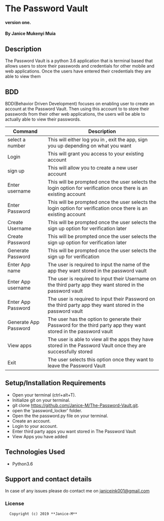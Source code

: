 # The Password Vault

#### version one.

#### By **Janice Mukenyi  Muia**

## Description

The Password Vault is a python 3.6 application that is terminal based that allows users to store their passwords and credentials for other mobile and web applications. Once the users have entered their credentials they are able to view them

## BDD

BDD(Behavior Driven Development) focuses on enabling user to create an account at the Password Vault. Then using this account to to store their passwords from their other web applications, the users will be able to actually able to view their passwords.


| Command            | Description|
|--------------------|------------|
| select a number| This will either log you in , exit the app, sign you up depending on what you want|
| Login| This will grant you access to your existing account|
| sign up| This will allow you to create a new user account|
| Enter username| This will be prompted once the user selects the login option for verification once there is an existing account|
| Enter Password| This will be prompted once the user selects the login option for verification once there is an existing account|
| Create Username| This will be prompted once the user selects the sign up option for verification later|
| Create  Password| This will be prompted once the user selects the sign up option for verification later|
| Generate Password| This will be prompted once the user selects the sign up  for verification|
| Enter App name| The user is required to input the name of the app they want stored in the password vault|
| Enter App username| The user is required to input their Username  on the third party app they want stored in the password vault|
| Enter App Password| The user is required to input their Password on the third party app they want stored in the password vault|
|Generate App Password | The user has the option  to generate their Password for the third party app they want stored in the password vault|
| View apps | The user is able to view all the apps they have stored in the Password Vault once they are successfully stored|
| Exit | The user selects this option once they want to leave the Password Vault|

## Setup/Installation Requirements

-   Open your terminal (ctrl+alt+T).
-   Initialize git on your terminal.
-   git clone <https://github.com/Janice-M/The-Password-Vault.git>.
-   open the 'password_locker' folder.
-   Open the the password.py file on your terminal.
-   Create an account.
-   Login to your account.
-   Enter third party apps you want stored in The Password Vault
-   View Apps you have added 

## Technologies Used

-   Python3.6

## Support and contact details

In case of any issues please do contact me on janiceink001@gmail.com

  ### License

      Copyright (c) 2019 **Janice-M**

